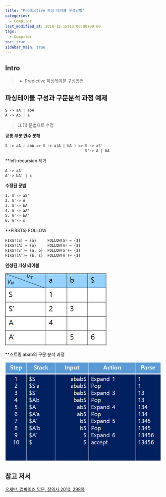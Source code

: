 ```yaml
---
title: "Predictive 파싱 테이블 구성방법"
categories: 
  - Compiler
last_modified_at: 2018-12-15T13:00:00+09:00
tags: 
  - Compiler 
toc: true
sidebar_main: true
---
```


## Intro

> - Predictive 파싱테이블 구성방법

## 파싱테이블 구성과 구문분석 과정 예제

```
S -> aA | abA
A -> Ab | a
```

> LL(1) 문법으로 수정

**공통 부분 인수 분해**
```
S -> aA | abA => S -> a(A | bA ) => S -> aS'
                                    S'-> A | bA
```

**left-recursion 제거

```
A -> aA'
A'-> bA' | ε
```

**수정된 문법**

```
1. S -> aS'
2. S'-> A
3. S'-> bA
4. A -> aA'
5. A'-> bA'
6. A'-> ε
```

**FIRST와 FOLLOW

```
FIRST(S) = {a}     FOLLOW(S) = {$}
FIRST(A) = {a}     FOLLOW(A) = {$}
FIRST(S')= {a, b}  FOLLOW(S')= {$}
FIRST(A')= {b, ε}  FOLLOW(A')= {$}
```
**완성된 파싱 테이블**

![1](https://github.com/lesslate/lesslate.github.io/blob/master/assets/img/compiler/PARSING/1.png?raw=true)

**스트링 abab의 구문 분석 과정

![2](https://github.com/lesslate/lesslate.github.io/blob/master/assets/img/compiler/PARSING/2.png?raw=true)



## 참고 저서

[오세만, 컴파일러 입문, 정익사,2010, 298쪽](https://book.naver.com/bookdb/book_detail.nhn?bid=6324381)

